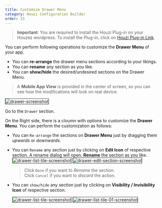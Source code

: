 ```yaml
---
title: Customize Drawer Menu
category: Houzi Configuration Builder
order: 23
---
```


> **Important**: You are required to install the Houzi Plug-in on your Houzez wordpress. To install the Plug-in, click on [Houzi Plug-in Link](https://github.com/AdilSoomro/houzi-rest-api).

You can perform following operations to customize the **Drawer Menu** of your app. 
* You can **re-arrange** the drawer menu sections according to your likings.
* You can **rename** any section as you like.
* You can **show/hide** the desired/undesired sections on the Drawer Menu.

> A **Mobile App View** is provided in the center of screen, so you can see how the modifications will look on real device.

<img src="https://houzi-docs.booleanbites.com/images/drawer-screenshot.png" alt="drawer-screenshot" title="drawer-screenshot" border= "1px solid"/>

Go to the `Drawer` section.

On the Right side, there is a cloumn with options to customize the **Drawer Menu**. You can perform the customization as follows:
* You can `Re-arrange` the sections on **Drawer Menu** just by dragging them *upwards* or *downwards*.
* You can `Rename` any section just by clicking on **Edit Icon** of respective section. A rename dialog will open. **Rename** the section as you like. 
    <img src="https://houzi-docs.booleanbites.com/images/drawer-list-tile-screenshot.png" alt="drawer-list-tile-screenshot" title="drawer-list-tile-screenshot" border= "1px solid"/>
    <img src="https://houzi-docs.booleanbites.com/images/drawer-edit-section-screenshot.png" alt="drawer-edit-section-screenshot" title="drawer-edit-section-screenshot" border= "1px solid"/>
    > Click `Done` if you want to *Rename* the section.  
    Click `Cancel` if you want to *discard* the action.
* You can `show/hide` any section just by clicking on **Visibility / Invisibility Icon** of respective section.  
 
    <img src="https://houzi-docs.booleanbites.com/images/drawer-list-tile-screenshot.png" alt="drawer-list-tile-screenshot" title="drawer-list-tile-screenshot" border= "1px solid"/>
    <img src="https://houzi-docs.booleanbites.com/images/drawer-list-tile-01-screenshot.png" alt="drawer-list-tile-01-screenshot" title="drawer-list-tile-01-screenshot" border= "1px solid"/>